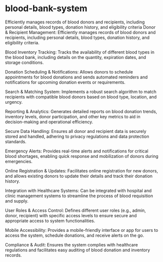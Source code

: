 # blood-bank-system
Efficiently manages records of blood donors and recipients, including personal details, blood types, donation  history, and eligibility criteria
Donor & Recipient Management: Efficiently manages records of blood donors and recipients, including personal details, blood types, donation history, and eligibility criteria.

Blood Inventory Tracking: Tracks the availability of different blood types in the blood bank, including details on the quantity, expiration dates, and storage conditions.

Donation Scheduling & Notifications: Allows donors to schedule appointments for blood donations and sends automated reminders and notifications for upcoming donation events or requirements.

Search & Matching System: Implements a robust search algorithm to match recipients with compatible blood donors based on blood type, location, and urgency.

Reporting & Analytics: Generates detailed reports on blood donation trends, inventory levels, donor participation, and other key metrics to aid in decision-making and operational efficiency.

Secure Data Handling: Ensures all donor and recipient data is securely stored and handled, adhering to privacy regulations and data protection standards.

Emergency Alerts: Provides real-time alerts and notifications for critical blood shortages, enabling quick response and mobilization of donors during emergencies.

Online Registration & Updates: Facilitates online registration for new donors, and allows existing donors to update their details and track their donation history.

Integration with Healthcare Systems: Can be integrated with hospital and clinic management systems to streamline the process of blood requisition and supply.

User Roles & Access Control: Defines different user roles (e.g., admin, donor, recipient) with specific access levels to ensure secure and appropriate access to system functionalities.

Mobile Accessibility: Provides a mobile-friendly interface or app for users to access the system, schedule donations, and receive alerts on the go.

Compliance & Audit: Ensures the system complies with healthcare regulations and facilitates easy auditing of blood donation and inventory records.


